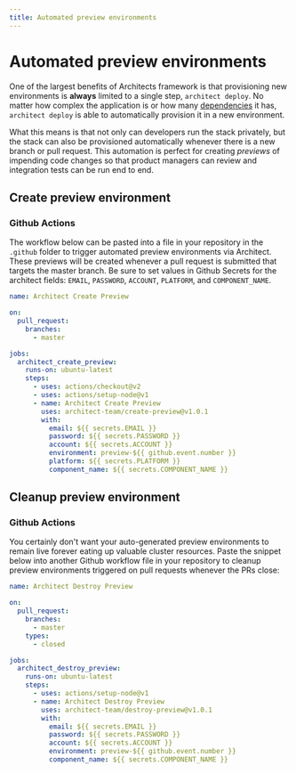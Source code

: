 ```yaml
---
title: Automated preview environments
---
```


# Automated preview environments

One of the largest benefits of Architects framework is that provisioning new environments is **always** limited to a single step, `architect deploy`. No matter how complex the application is or how many [dependencies](/docs/configuration/dependencies) it has, `architect deploy` is able to automatically provision it in a new environment.

What this means is that not only can developers run the stack privately, but the stack can also be provisioned automatically whenever there is a new branch or pull request. This automation is perfect for creating _previews_ of impending code changes so that product managers can review and integration tests can be run end to end.

## Create preview environment

### Github Actions

The workflow below can be pasted into a file in your repository in the `.github` folder to trigger automated preview environments via Architect. These previews will be created whenever a pull request is submitted that targets the master branch. Be sure to set values in Github Secrets for the architect fields: `EMAIL`, `PASSWORD`, `ACCOUNT`, `PLATFORM`, and `COMPONENT_NAME`.

```yaml
name: Architect Create Preview

on:
  pull_request:
    branches:
      - master

jobs:
  architect_create_preview:
    runs-on: ubuntu-latest
    steps:
      - uses: actions/checkout@v2
      - uses: actions/setup-node@v1
      - name: Architect Create Preview
        uses: architect-team/create-preview@v1.0.1
        with:
          email: ${{ secrets.EMAIL }}
          password: ${{ secrets.PASSWORD }}
          account: ${{ secrets.ACCOUNT }}
          environment: preview-${{ github.event.number }}
          platform: ${{ secrets.PLATFORM }}
          component_name: ${{ secrets.COMPONENT_NAME }}
```

## Cleanup preview environment

### Github Actions

You certainly don't want your auto-generated preview environments to remain live forever eating up valuable cluster resources. Paste the snippet below into another Github workflow file in your repository to cleanup preview environments triggered on pull requests whenever the PRs close:

```yaml
name: Architect Destroy Preview

on:
  pull_request:
    branches:
      - master
    types:
      - closed

jobs:
  architect_destroy_preview:
    runs-on: ubuntu-latest
    steps:
      - uses: actions/setup-node@v1
      - name: Architect Destroy Preview
        uses: architect-team/destroy-preview@v1.0.1
        with:
          email: ${{ secrets.EMAIL }}
          password: ${{ secrets.PASSWORD }}
          account: ${{ secrets.ACCOUNT }}
          environment: preview-${{ github.event.number }}
          component_name: ${{ secrets.COMPONENT_NAME }}
```
